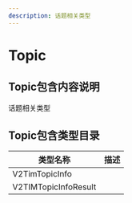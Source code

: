 ```yaml
---
description: 话题相关类型
---
```


# Topic

## Topic包含内容说明

话题相关类型

## Topic包含类型目录

| 类型名称                 | 描述 |
| -------------------- | -- |
| V2TimTopicInfo       |    |
| V2TIMTopicInfoResult |    |
